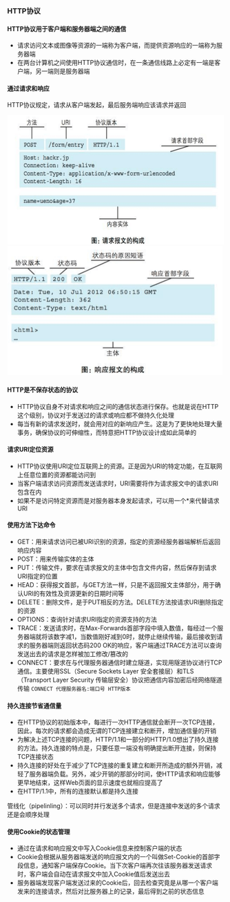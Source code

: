 ### HTTP协议
#### HTTP协议用于客户端和服务器端之间的通信
- 请求访问文本或图像等资源的一端称为客户端，而提供资源响应的一端称为服务器端
- 在两台计算机之间使用HTTP协议通信时，在一条通信线路上必定有一端是客户端，另一端则是服务器端

#### 通过请求和响应
HTTP协议规定，请求从客户端发起，最后服务端响应该请求并返回

<img src="./assets/请求报文.png" width="600" height="300" />
<img src="./assets/响应报文.png" width="500" height="300" />

#### HTTP是不保存状态的协议
- HTTP协议自身不对请求和响应之间的通信状态进行保存。也就是说在HTTP这个级别，协议对于发送过的请求或响应都不做持久化处理
- 每当有新的请求发送时，就会用对应的新响应产生。这是为了更快地处理大量事务，确保协议的可伸缩性，而特意把HTTP协议设计成如此简单的

#### 请求URI定位资源
- HTTP协议使用URI定位互联网上的资源。正是因为URI的特定功能，在互联网上任意位置的资源都能访问到
- 当客户端请求访问资源而发送请求时，URI需要将作为请求报文中的请求URI包含在内
- 如果不是访问特定资源而是对服务器本身发起请求，可以用一个*来代替请求URI

#### 使用方法下达命令
- GET：用来请求访问已被URI识别的资源，指定的资源经服务器端解析后返回响应内容
- POST：用来传输实体的主体
- PUT：传输文件，要求在请求报文的主体中包含文件内容，然后保存到请求URI指定的位置
- HEAD：获得报文首部，与GET方法一样，只是不返回报文主体部分，用于确认URI的有效性及资源更新的日期时间等
- DELETE：删除文件，是于PUT相反的方法。DELETE方法按请求URI删除指定的资源
- OPTIONS：查询针对请求URI指定的资源支持的方法
- TRACE：发送请求时，在Max-Forwards首部字段中填入数值，每经过一个服务器端就将该数字减1，当数值刚好减到0时，就停止继续传输，最后接收到请求的服务器端则返回状态码200 OK的响应，客户端通过TRACE方法可以查询发送出去的请求是怎样被加工修改/篡改的
- CONNECT：要求在与代理服务器通信时建立隧道，实现用隧道协议进行TCP通信。主要使用SSL（Secure Sockets Layer 安全套接层）和TLS（Transport Layer Security 传输层安全）协议把通信内容加密后经网络隧道传输
`CONNECT 代理服务器名:端口号 HTTP版本`

#### 持久连接节省通信量
- 在HTTP协议的初始版本中，每进行一次HTTP通信就会断开一次TCP连接，因此，每次的请求都会造成无谓的TCP连接建立和断开，增加通信量的开销
- 为解决上述TCP连接的问题，HTTP/1.1和一部分的HTTP/1.0想出了持久连接的方法。持久连接的特点是，只要任意一端没有明确提出断开连接，则保持TCP连接状态
- 持久连接的好处在于减少了TCP连接的重复建立和断开所造成的额外开销，减轻了服务器端负载。另外，减少开销的那部分时间，使HTTP请求和响应能够更早地结束，这样Web页面的显示速度也就相应提高了
- 在HTTP/1.1中，所有的连接默认都是持久连接

管线化（pipelinling）：可以同时并行发送多个请求，但是连接中发送的多个请求还是会顺序处理

#### 使用Cookie的状态管理
- 通过在请求和响应报文中写入Cookie信息来控制客户端的状态
- Cookie会根据从服务器端发送的响应报文内的一个叫做Set-Cookie的首部字段信息，通知客户端保存Cookie。当下次客户端再次往该服务器发送请求时，客户端会自动在请求报文中加入Cookie值后发送出去
- 服务器端发现客户端发送过来的Cookie后，回去检查究竟是从哪一个客户端发来的连接请求，然后对比服务器上的记录，最后得到之前的状态信息

